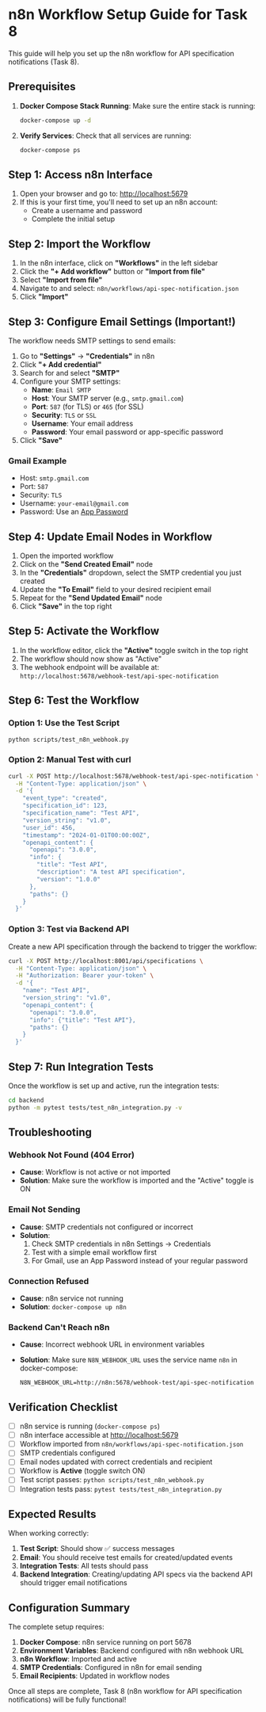 # n8n Workflow Setup Guide for Task 8

This guide will help you set up the n8n workflow for API specification notifications (Task 8).

## Prerequisites

1. **Docker Compose Stack Running**: Make sure the entire stack is running:

   ```bash
   docker-compose up -d
   ```

2. **Verify Services**: Check that all services are running:

   ```bash
   docker-compose ps
   ```

## Step 1: Access n8n Interface

1. Open your browser and go to: <http://localhost:5679>
2. If this is your first time, you'll need to set up an n8n account:
   - Create a username and password
   - Complete the initial setup

## Step 2: Import the Workflow

1. In the n8n interface, click on **"Workflows"** in the left sidebar
2. Click the **"+ Add workflow"** button or **"Import from file"**
3. Select **"Import from file"**
4. Navigate to and select: `n8n/workflows/api-spec-notification.json`
5. Click **"Import"**

## Step 3: Configure Email Settings (Important!)

The workflow needs SMTP settings to send emails:

1. Go to **"Settings"** → **"Credentials"** in n8n
2. Click **"+ Add credential"**
3. Search for and select **"SMTP"**
4. Configure your SMTP settings:
   - **Name**: `Email SMTP`
   - **Host**: Your SMTP server (e.g., `smtp.gmail.com`)
   - **Port**: `587` (for TLS) or `465` (for SSL)
   - **Security**: `TLS` or `SSL`
   - **Username**: Your email address
   - **Password**: Your email password or app-specific password
5. Click **"Save"**

### Gmail Example

- Host: `smtp.gmail.com`
- Port: `587`
- Security: `TLS`
- Username: `your-email@gmail.com`
- Password: Use an [App Password](https://support.google.com/accounts/answer/185833)

## Step 4: Update Email Nodes in Workflow

1. Open the imported workflow
2. Click on the **"Send Created Email"** node
3. In the **"Credentials"** dropdown, select the SMTP credential you just created
4. Update the **"To Email"** field to your desired recipient email
5. Repeat for the **"Send Updated Email"** node
6. Click **"Save"** in the top right

## Step 5: Activate the Workflow

1. In the workflow editor, click the **"Active"** toggle switch in the top right
2. The workflow should now show as "Active"
3. The webhook endpoint will be available at: `http://localhost:5678/webhook-test/api-spec-notification`

## Step 6: Test the Workflow

### Option 1: Use the Test Script

```bash
python scripts/test_n8n_webhook.py
```

### Option 2: Manual Test with curl

```bash
curl -X POST http://localhost:5678/webhook-test/api-spec-notification \
  -H "Content-Type: application/json" \
  -d '{
    "event_type": "created",
    "specification_id": 123,
    "specification_name": "Test API",
    "version_string": "v1.0",
    "user_id": 456,
    "timestamp": "2024-01-01T00:00:00Z",
    "openapi_content": {
      "openapi": "3.0.0",
      "info": {
        "title": "Test API",
        "description": "A test API specification",
        "version": "1.0.0"
      },
      "paths": {}
    }
  }'
```

### Option 3: Test via Backend API

Create a new API specification through the backend to trigger the workflow:

```bash
curl -X POST http://localhost:8001/api/specifications \
  -H "Content-Type: application/json" \
  -H "Authorization: Bearer your-token" \
  -d '{
    "name": "Test API",
    "version_string": "v1.0",
    "openapi_content": {
      "openapi": "3.0.0",
      "info": {"title": "Test API"},
      "paths": {}
    }
  }'
```

## Step 7: Run Integration Tests

Once the workflow is set up and active, run the integration tests:

```bash
cd backend
python -m pytest tests/test_n8n_integration.py -v
```

## Troubleshooting

### Webhook Not Found (404 Error)

- **Cause**: Workflow is not active or not imported
- **Solution**: Make sure the workflow is imported and the "Active" toggle is ON

### Email Not Sending

- **Cause**: SMTP credentials not configured or incorrect
- **Solution**:
  1. Check SMTP credentials in n8n Settings → Credentials
  2. Test with a simple email workflow first
  3. For Gmail, use an App Password instead of your regular password

### Connection Refused

- **Cause**: n8n service not running
- **Solution**: `docker-compose up n8n`

### Backend Can't Reach n8n

- **Cause**: Incorrect webhook URL in environment variables
- **Solution**: Make sure `N8N_WEBHOOK_URL` uses the service name `n8n` in docker-compose:

  ```
  N8N_WEBHOOK_URL=http://n8n:5678/webhook-test/api-spec-notification
  ```

## Verification Checklist

- [ ] n8n service is running (`docker-compose ps`)
- [ ] n8n interface accessible at <http://localhost:5679>
- [ ] Workflow imported from `n8n/workflows/api-spec-notification.json`
- [ ] SMTP credentials configured
- [ ] Email nodes updated with correct credentials and recipient
- [ ] Workflow is **Active** (toggle switch ON)
- [ ] Test script passes: `python scripts/test_n8n_webhook.py`
- [ ] Integration tests pass: `pytest tests/test_n8n_integration.py`

## Expected Results

When working correctly:

1. **Test Script**: Should show ✅ success messages
2. **Email**: You should receive test emails for created/updated events
3. **Integration Tests**: All tests should pass
4. **Backend Integration**: Creating/updating API specs via the backend API should trigger email notifications

## Configuration Summary

The complete setup requires:

1. **Docker Compose**: n8n service running on port 5678
2. **Environment Variables**: Backend configured with n8n webhook URL
3. **n8n Workflow**: Imported and active
4. **SMTP Credentials**: Configured in n8n for email sending
5. **Email Recipients**: Updated in workflow nodes

Once all steps are complete, Task 8 (n8n workflow for API specification notifications) will be fully functional!
